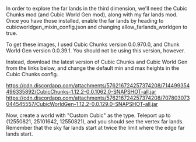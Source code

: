 In order to explore the far lands in the third dimension, we'll need the Cubic Chunks mod (and Cubic World Gen mod), along with my far lands mod. Once you have those installed, enable the far lands by heading to cubicworldgen\_mixin\_config.json and changing allow\_farlands\_worldgen to true.

To get these images, I used Cubic Chunks version 0.0.970.0, and Chunk World Gen version 0.0.39.1. You should not be using this version, however.

Instead, download the latest version of Cubic Chunks and Cubic World Gen from the links below, and change the default min and max heights in the Cubic Chunks config.

https://cdn.discordapp.com/attachments/576216724257374208/714499354496335892/CubicChunks-1.12.2-0.0.1062.0-SNAPSHOT-all.jar
https://cdn.discordapp.com/attachments/576216724257374208/707803073044545557/CubicWorldGen-1.12.2-0.0.129.0-SNAPSHOT-all.jar

Now, create a world with "Custom Cubic" as the type. Teleport up to (12550821, 25101642, 12550821), and you should see the vertex far lands. Remember that the sky far lands start at twice the limit where the edge far lands start.